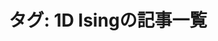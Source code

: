 ---
layout: tag_index
tag: 1D_Ising
tag_name: 1D Ising
title: "タグ: 1D Isingの記事一覧"
permalink: /tags/1D_Ising/
---